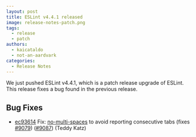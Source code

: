 ```yaml
---
layout: post
title: ESLint v4.4.1 released
image: release-notes-patch.png
tags:
  - release
  - patch
authors:
  - kaicataldo
  - not-an-aardvark
categories:
  - Release Notes
---
```


We just pushed ESLint v4.4.1, which is a patch release upgrade of ESLint. This release fixes a bug found in the previous release.










## Bug Fixes


* [ec93614](https://github.com/eslint/eslint/commit/ec93614) Fix: [no-multi-spaces](/docs/rules/no-multi-spaces) to avoid reporting consecutive tabs (fixes [#9079](https://github.com/eslint/eslint/issues/9079)) ([#9087](https://github.com/eslint/eslint/issues/9087)) (Teddy Katz)
